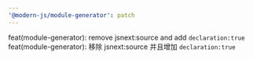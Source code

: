 ```yaml
---
'@modern-js/module-generator': patch
---
```


feat(module-generator): remove jsnext:source and add `declaration:true`
feat(module-generator): 移除 jsnext:source 并且增加 `declaration:true`
